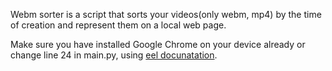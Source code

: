 Webm sorter is a script that sorts your videos(only webm, mp4)  by the time of creation  and represent them on a local web page. 

Make sure you have installed Google Chrome on your device already or change line 24 in main.py, using [eel docunatation](https://pypi.org/project/Eel/).
